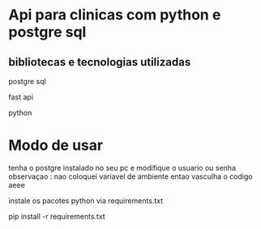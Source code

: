 <h1> Api para clinicas com python e postgre sql </h1>
<h2> bibliotecas e tecnologias utilizadas </h2>
<p> postgre sql </p>
<p> fast api </p>
<p> python </p>

<h1> Modo de usar </h1>
tenha o postgre instalado no seu pc e modifique o usuario ou senha
observaçao : nao coloquei variavel de ambiente entao vasculha o codigo aeee 

<p> instale os pacotes python via requirements.txt </p>

<p> pip install -r requirements.txt </p>